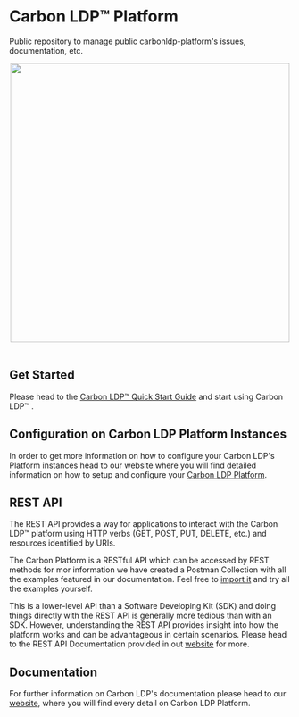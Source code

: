 # Carbon LDP™ Platform
Public repository to manage public carbonldp-platform's issues, documentation, etc.
<div align="center">
  <a href="https://carbonldp.com/" style="text-decoration: none;">
    <img width="500" src="https://carbonldp.com/wp-content/uploads/2018/10/logo-official.svg">
  </a>
  <br>
  <br>
</div>

## Get Started 

Please head to the [Carbon LDP™ Quick Start Guide](https://carbonldp.com/documentation/v5.x.x/quick-start-guide/)  and start using Carbon LDP™ . 

## Configuration on Carbon LDP Platform Instances
In order to get more information on how to configure your Carbon LDP's Platform instances head to our website where you will find detailed information on how to setup and configure your [Carbon LDP Platform](https://carbonldp.com/documentation/v5.x.x/platform/configuration/). 

## REST API 
The REST API provides a way for applications to interact with the Carbon LDP™ platform using HTTP verbs (GET, POST, PUT, DELETE, etc.) and resources identified by URIs.

The Carbon Platform is a RESTful API which can be accessed by REST methods for mor information we have created a Postman Collection with all the examples featured in our documentation. Feel free to [import it](https://www.getpostman.com/collections/307f7898c630698ce5a8) and try all the examples yourself.

This is a lower-level API than a Software Developing Kit (SDK) and doing things directly with the REST API is generally more tedious than with an SDK. However, understanding the REST API provides insight into how the platform works and can be advantageous in certain scenarios. Please head to the REST API Documentation provided in out [website](https://carbonldp.com/documentation/v5.x.x/rest-api/) for more.


## Documentation 
For further information on Carbon LDP's documentation please head to our [website](https://carbonldp.com/), where you will find every detail on Carbon LDP Platform. 
